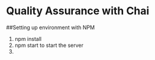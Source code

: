# Quality Assurance with Chai


##Setting up environment with NPM
1. npm install
2. npm start to start the server
3. 